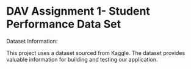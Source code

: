 # DAV Assignment 1- Student Performance Data Set

Dataset Information:

This project uses a dataset sourced from Kaggle.
The dataset provides valuable information for building and testing our application.

